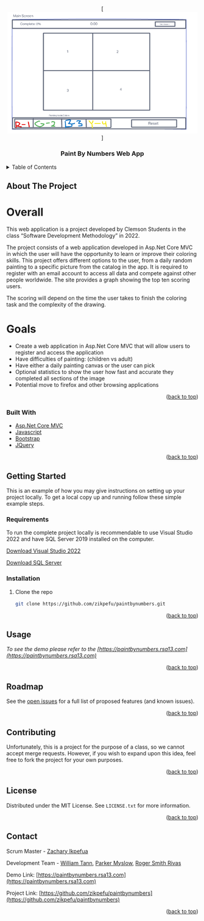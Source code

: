 <div id="top"></div>

<!-- PROJECT LOGO -->
<br />
<div align="center">
[<img alt="alt_text", width=500px, src="wireframes/main-wireframe.png" />]
<h3 align="center">Paint By Numbers Web App</h3>

</div>



<!-- TABLE OF CONTENTS -->
<details>
  <summary>Table of Contents</summary>
  <ol>
    <li>
      <a href="#about-the-project">About The Project</a>
      <ul>
        <li><a href="#built-with">Built With</a></li>
      </ul>
    </li>
    <li>
      <a href="#getting-started">Getting Started</a>
      <ul>
        <li><a href="#requirements">Requirements</a></li>
      </ul>
      <ul>
        <li><a href="#installation">Installation</a></li>
      </ul>
    </li>
    <li><a href="#usage">Usage</a></li>
    <li><a href="#roadmap">Roadmap</a></li>
    <li><a href="#contributing">Contributing</a></li>
    <li><a href="#license">License</a></li>
    <li><a href="#contact">Contact</a></li>
    <li><a href="#acknowledgments">Acknowledgments</a></li>
  </ol>
</details>



<!-- ABOUT THE PROJECT -->
## About The Project
# Overall
This web application is a project developed by Clemson Students in the class “Software Development Methodology” in 2022. 

The project consists of a web application developed in Asp.Net Core MVC in which the user will have the opportunity to learn or improve their coloring skills. This project offers different options to the user, from a daily random painting to a specific picture from the catalog in the app. It is required to register with an email account to access all data and compete against other people worldwide. The site provides a graph showing the top ten scoring users.

The scoring will depend on the time the user takes to finish the coloring task and the complexity of the drawing.

# Goals
* Create a web application in Asp.Net Core MVC that will allow users to register and access the application
* Have difficulties of painting: (children vs adult)
* Have either a daily painting canvas or the user can pick
* Optional statistics to show the user how fast and accurate they completed all sections of the image
* Potential move to firefox and other browsing applications




<!--  Here's a blank template to get started: To avoid retyping too much info. Do a search and replace with your text editor for the following: `github_username`, `repo_name`, `twitter_handle`, `linkedin_username`, `email`, `email_client`, `project_title`, `project_description` -->

<p align="right">(<a href="#top">back to top</a>)</p>



### Built With

* [Asp.Net Core MVC](https://docs.microsoft.com/en-us/aspnet/core/mvc/overview/)
* [Javascript](https://javascript.com)
* [Bootstrap](https://getbootstrap.com)
* [JQuery](https://jquery.com)

<p align="right">(<a href="#top">back to top</a>)</p>



<!-- GETTING STARTED -->
## Getting Started

This is an example of how you may give instructions on setting up your project locally.
To get a local copy up and running follow these simple example steps.

### Requirements
To run the complete project locally is recommendable to use  Visual Studio 2022 and have SQL Server 2019  installed on the computer.

[Download Visual Studio 2022](https://visualstudio.microsoft.com/vs/)

[Download SQL Server](https://www.microsoft.com/en-us/sql-server/sql-server-downloads)

### Installation

1. Clone the repo
   ```sh
   git clone https://github.com/zikpefu/paintbynumbers.git
   ```

<p align="right">(<a href="#top">back to top</a>)</p>



<!-- USAGE EXAMPLES -->
## Usage

_To see the demo please refer to the [https://paintbynumbers.rsa13.com](https://paintbynumbers.rsa13.com)_

<p align="right">(<a href="#top">back to top</a>)</p>



<!-- ROADMAP -->
## Roadmap

See the [open issues](https://github.com/zikpefu/paintbynumbers/issues) for a full list of proposed features (and known issues).

<p align="right">(<a href="#top">back to top</a>)</p>



<!-- CONTRIBUTING -->
## Contributing

Unfortunately, this is a project for the purpose of a class, so we cannot accept merge requests.  However, if you wish to expand upon this idea, feel free to fork the project for your own purposes.

<p align="right">(<a href="#top">back to top</a>)</p>



<!-- LICENSE -->
## License

Distributed under the MIT License. See `LICENSE.txt` for more information.

<p align="right">(<a href="#top">back to top</a>)</p>



<!-- CONTACT -->
## Contact
Scrum Master - [Zachary Ikpefua](https://github.com/zikpefu)

Development Team - [William Tann](https://github.com/whtann), [Parker Myslow](https://github.com/pmyslow), [Roger Smith Rivas](https://github.com/RogerSmithR)

<!--Your Name - [@twitter_handle](https://twitter.com/twitter_handle) - email@email_client.com -->

Demo Link: [https://paintbynumbers.rsa13.com](https://paintbynumbers.rsa13.com)

Project Link: [https://github.com/zikpefu/paintbynumbers](https://github.com/zikpefu/paintbynumbers)

<p align="right">(<a href="#top">back to top</a>)</p>



<!-- MARKDOWN LINKS & IMAGES -->
<!-- https://www.markdownguide.org/basic-syntax/#reference-style-links -->
[contributors-shield]: https://img.shields.io/github/contributors/github_username/repo_name.svg?style=for-the-badge
[contributors-url]: https://github.com/github_username/repo_name/graphs/contributors
[forks-shield]: https://img.shields.io/github/forks/github_username/repo_name.svg?style=for-the-badge
[forks-url]: https://github.com/github_username/repo_name/network/members
[stars-shield]: https://img.shields.io/github/stars/github_username/repo_name.svg?style=for-the-badge
[stars-url]: https://github.com/github_username/repo_name/stargazers
[issues-shield]: https://img.shields.io/github/issues/github_username/repo_name.svg?style=for-the-badge
[issues-url]: https://github.com/github_username/repo_name/issues
[license-shield]: https://img.shields.io/github/license/github_username/repo_name.svg?style=for-the-badge
[license-url]: https://github.com/github_username/repo_name/blob/master/LICENSE.txt
[linkedin-shield]: https://img.shields.io/badge/-LinkedIn-black.svg?style=for-the-badge&logo=linkedin&colorB=555
[linkedin-url]: https://linkedin.com/in/linkedin_username
[product-screenshot]: images/screenshot.png
